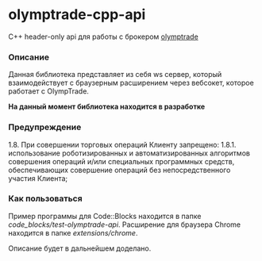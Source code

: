 # olymptrade-cpp-api

C++ header-only api для работы с брокером [olymptrade](https://olymptrade.com/)

### Описание

Данная библиотека представляет из себя ws сервер, который взаимодействует с браузерным расширением через вебсокет, которое работает с OlympTrade. 

**На данный момент библиотека находится в разработке**

### Предупреждение

1.8. При совершении торговых операций Клиенту запрещено:
1.8.1. использование роботизированных и автоматизированных алгоритмов
совершения операций и/или специальных программных средств,
обеспечивающих совершение операций без непосредственного участия
Клиента;

### Как пользоваться

Пример программы для Code::Blocks находится в папке *code_blocks/test-olymptrade-api*.
Расширение для браузера Chrome находится в папке *extensions/chrome*.

Описание будет в дальнейшем доделано.